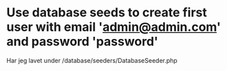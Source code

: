 # Use database seeds to create first user with email 'admin@admin.com' and password 'password'

Har jeg lavet under /database/seeders/DatabaseSeeder.php